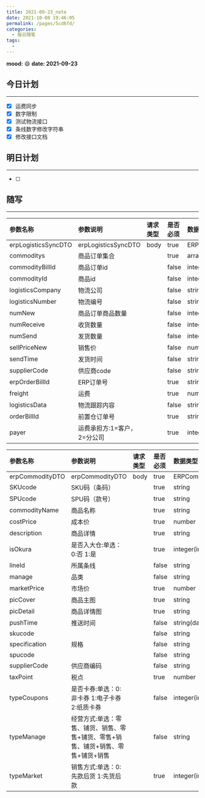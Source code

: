 ```yaml
---
title: 2021-09-23_note
date: 2021-10-08 19:46:05
permalink: /pages/5cd6fd/
categories:
  - 每日随笔
tags:
  - 
---
```

**mood:** :smile:  																		**date: 2021-09-23**  
## 今日计划  
------
- [x]  运费同步
- [x]  数字限制
- [x]  测试物流接口
- [x]  条线数字修改字符串
- [x]  修改接口文档
## 明日计划  
------
- [ ]  
## 随写 
------

| 参数名称            | 参数说明                    | 请求类型 | 是否必须 | 数据类型            | schema                   |
| :------------------ | :-------------------------- | :------- | :------- | :------------------ | :----------------------- |
| erpLogisticsSyncDTO | erpLogisticsSyncDTO         | body     | true     | ERPLogisticsSyncDTO | ERPLogisticsSyncDTO      |
| commoditys          | 商品订单集合                |          | true     | array               | ERPCommodityLogisticsDTO |
| commodityBillId     | 商品订单id                  |          | false    | integer(int64)      |                          |
| commodityId         | 商品id                      |          | false    | integer(int64)      |                          |
| logisticsCompany    | 物流公司                    |          | false    | string              |                          |
| logisticsNumber     | 物流编号                    |          | false    | string              |                          |
| numNew              | 商品订单商品数量            |          | false    | integer(int32)      |                          |
| numReceive          | 收货数量                    |          | false    | integer(int32)      |                          |
| numSend             | 发货数量                    |          | false    | integer(int32)      |                          |
| sellPriceNew        | 销售价                      |          | false    | number              |                          |
| sendTime            | 发货时间                    |          | false    | string(date-time)   |                          |
| supplierCode        | 供应商code                  |          | false    | string              |                          |
| erpOrderBillId      | ERP订单号                   |          | true     | string              |                          |
| freight             | 运费                        |          | true     | number              |                          |
| logisticsData       | 物流跟踪内容                |          | false    | string              |                          |
| orderBillId         | 前置仓订单号                |          | true     | string              |                          |
| payer               | 运费承担方:1=客户，2=分公司 |          | true     | integer(int32)      |                          |

| 参数名称        | 参数说明                                                     | 请求类型 | 是否必须 | 数据类型          | schema          |
| :-------------- | :----------------------------------------------------------- | :------- | :------- | :---------------- | :-------------- |
| erpCommodityDTO | erpCommodityDTO                                              | body     | true     | ERPCommodityDTO   | ERPCommodityDTO |
| SKUcode         | SKU码（条码）                                                |          | true     | string            |                 |
| SPUcode         | SPU码（款号）                                                |          | true     | string            |                 |
| commodityName   | 商品名称                                                     |          | true     | string            |                 |
| costPrice       | 成本价                                                       |          | true     | number            |                 |
| description     | 商品详情                                                     |          | true     | string            |                 |
| isOkura         | 是否入大仓:单选：0:否 1:是                                   |          | true     | integer(int32)    |                 |
| lineId          | 所属条线                                                     |          | false    | string            |                 |
| manage          | 品类                                                         |          | false    | string            |                 |
| marketPrice     | 市场价                                                       |          | true     | number            |                 |
| picCover        | 商品主图                                                     |          | true     | string            |                 |
| picDetail       | 商品详情图                                                   |          | true     | string            |                 |
| pushTime        | 推送时间                                                     |          | false    | string(date-time) |                 |
| skucode         |                                                              |          | false    | string            |                 |
| specification   | 规格                                                         |          | false    | string            |                 |
| spucode         |                                                              |          | false    | string            |                 |
| supplierCode    | 供应商编码                                                   |          | false    | string            |                 |
| taxPoint        | 税点                                                         |          | true     | number            |                 |
| typeCoupons     | 是否卡券:单选：0:非卡券 1:电子卡券 2:纸质卡券                |          | false    | integer(int32)    |                 |
| typeManage      | 经营方式:单选：零售、铺货、销售、零售+铺货、零售+销售、铺货+销售、零售+铺货+销售 |          | false    | string            |                 |
| typeMarket      | 销售方式:单选：0:先款后货 1:先货后款                         |          | true     | integer(int32)    |                 |